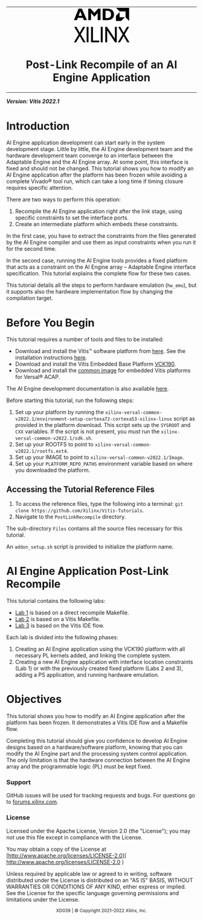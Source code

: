 ﻿<table class="sphinxhide" width="100%">
 <tr>
   <td align="center"><img src="https://raw.githubusercontent.com/Xilinx/Image-Collateral/main/xilinx-logo.png" width="30%"/><h1>Post-Link Recompile of an AI Engine Application</h1>
   </td>
 </tr>

</table>

***Version: Vitis 2022.1***


# Introduction

AI Engine application development can start early in the system development stage. Little by little, the AI Engine development team and the hardware development team converge to an interface between the Adaptable Engine and the AI Engine array. At some point, this interface is fixed and should not be changed. This tutorial shows you how to modify an AI Engine application after the platform has been frozen while avoiding a complete Vivado® tool run, which can take a long time if timing closure requires specific attention.

There are two ways to perform this operation:

1. Recompile the AI Engine application right after the link stage, using specific constraints to set the interface ports.
2. Create an intermediate platform which embeds these constraints.

In the first case, you have to extract the constraints from the files generated by the AI Engine compiler and use them as input constraints when you run it for the second time.

In the second case, running the AI Engine tools provides a fixed platform that acts as a constraint on the AI Engine array – Adaptable Engine interface specification. This tutorial explains the complete flow for these two cases.

This tutorial details all the steps to perform hardware emulation (`hw_emu`), but it supports also the hardware implementation flow by changing the compilation target.


# Before You Begin

This tutorial requires a number of tools and files to be installed:

* Download and install the Vitis™ software platform from [here](https://www.xilinx.com/support/download.html). See the installation instructions [here](https://docs.xilinx.com/r/en-US/ug1393-vitis-application-acceleration).
* Download and install the Vitis Embedded Base Platform [VCK190](https://www.xilinx.com/support/download/index.html/content/xilinx/en/downloadNav/embedded-platforms.html).
* Download and install the [common image](https://www.xilinx.com/support/download/index.html/content/xilinx/en/downloadNav/embedded-platforms.html) for embedded Vitis platforms for Versal® ACAP.

The AI Engine development documentation is also available [here](https://docs.xilinx.com/search/all?filters=Document_ID~%2522UG1076%2522_%2522UG1079%2522&content-lang=en-US).

Before starting this tutorial, run the following steps:

1. Set up your platform by running the `xilinx-versal-common-v2022.1/environment-setup-cortexa72-cortexa53-xilinx-linux` script as provided in the platform download. This script sets up the `SYSROOT` and `CXX` variables. If the script is not present, you _must_ run the `xilinx-versal-common-v2022.1/sdk.sh`.
2. Set up your ROOTFS to point to `xilinx-versal-common-v2022.1/rootfs.ext4`.
3. Set up your IMAGE to point to `xilinx-versal-common-v2022.1/Image`.
4. Set up your `PLATFORM_REPO_PATHS` environment variable based on where you downloaded the platform.

## Accessing the Tutorial Reference Files

1. To access the reference files, type the following into a terminal: `git clone https://github.com/Xilinx/Vitis-Tutorials`.
2. Navigate to the `PostLinkRecompile` directory.

The sub-directory `Files` contains all the source files necessary for this tutorial.

An `addon_setup.sh` script is provided to initialize the platform name.

# AI Engine Application Post-Link Recompile

This tutorial contains the following labs:

- [Lab 1](DirectRecompileMakefile_Flow.md) is based on a direct recompile Makefile.
- [Lab 2](VitisMakefile_Flow.md) is based on a Vitis Makefile.
- [Lab 3](VitisIDE_Flow.md) is based on the Vitis IDE flow. 

Each lab is divided into the following phases:

1. Creating an AI Engine application using the VCK190 platform with all necessary PL kernels added, and linking the complete system.
2. Creating a new AI Engine application with interface location constraints (Lab 1) or with the previously created fixed platform (Labs 2 and 3), adding a PS application, and running hardware emulation.


# Objectives

This tutorial shows you how to modify an AI Engine application after the platform has been frozen. It demonstrates a Vitis IDE flow and a Makefile flow.

Completing this tutorial should give you confidence to develop AI Engine designs based on a hardware/software platform, knowing that you can modify the AI Engine part and the processing system control application. The only limitation is that the hardware connection between the AI Engine array and the programmable logic (PL) must be kept fixed.

### Support

GitHub issues will be used for tracking requests and bugs. For questions go to [forums.xilinx.com](http://forums.xilinx.com/).

### License

Licensed under the Apache License, Version 2.0 (the "License"); you may not use this file except in compliance with the License.

You may obtain a copy of the License at [http://www.apache.org/licenses/LICENSE-2.0]( http://www.apache.org/licenses/LICENSE-2.0 )


Unless required by applicable law or agreed to in writing, software distributed under the License is distributed on an "AS IS" BASIS, WITHOUT WARRANTIES OR CONDITIONS OF ANY KIND, either express or implied. See the License for the specific language governing permissions and limitations under the License.

<p align="center"><sup>XD039 | &copy; Copyright 2021–2022 Xilinx, Inc.</sup></p>